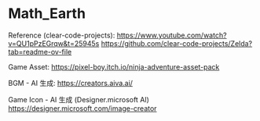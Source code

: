 # Math_Earth

Reference (clear-code-projects):
https://www.youtube.com/watch?v=QU1pPzEGrqw&t=25945s
https://github.com/clear-code-projects/Zelda?tab=readme-ov-file

Game Asset:
https://pixel-boy.itch.io/ninja-adventure-asset-pack

BGM - AI 生成:
https://creators.aiva.ai/

Game Icon - AI 生成 (Designer.microsoft AI)
https://designer.microsoft.com/image-creator




